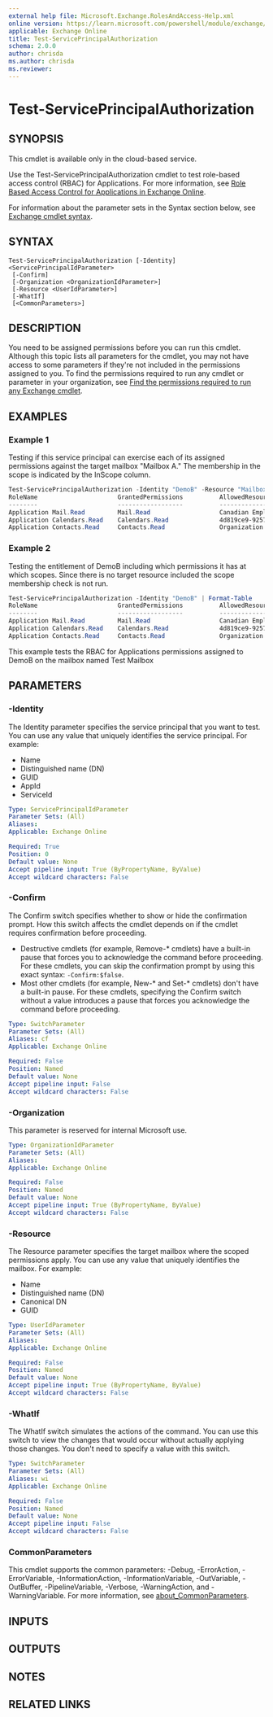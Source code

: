 ```yaml
---
external help file: Microsoft.Exchange.RolesAndAccess-Help.xml
online version: https://learn.microsoft.com/powershell/module/exchange/test-serviceprincipalauthorization
applicable: Exchange Online
title: Test-ServicePrincipalAuthorization
schema: 2.0.0
author: chrisda
ms.author: chrisda
ms.reviewer:
---
```


# Test-ServicePrincipalAuthorization

## SYNOPSIS
This cmdlet is available only in the cloud-based service.

Use the Test-ServicePrincipalAuthorization cmdlet to test role-based access control (RBAC) for Applications. For more information, see [Role Based Access Control for Applications in Exchange Online](https://learn.microsoft.com/Exchange/permissions-exo/application-rbac).

For information about the parameter sets in the Syntax section below, see [Exchange cmdlet syntax](https://learn.microsoft.com/powershell/exchange/exchange-cmdlet-syntax).

## SYNTAX

```
Test-ServicePrincipalAuthorization [-Identity] <ServicePrincipalIdParameter>
 [-Confirm]
 [-Organization <OrganizationIdParameter>]
 [-Resource <UserIdParameter>]
 [-WhatIf]
 [<CommonParameters>]
```

## DESCRIPTION
You need to be assigned permissions before you can run this cmdlet. Although this topic lists all parameters for the cmdlet, you may not have access to some parameters if they're not included in the permissions assigned to you. To find the permissions required to run any cmdlet or parameter in your organization, see [Find the permissions required to run any Exchange cmdlet](https://learn.microsoft.com/powershell/exchange/find-exchange-cmdlet-permissions).

## EXAMPLES

### Example 1
Testing if this service principal can exercise each of its assigned permissions against the target mailbox "Mailbox A." The membership in the scope is indicated by the InScope column. 
```powershell
Test-ServicePrincipalAuthorization -Identity "DemoB" -Resource "Mailbox A" | Format-Table
RoleName                      GrantedPermissions          AllowedResourceScope        ScopeType                 InScope 
--------                      ------------------          --------------------        ---------                 ------
Application Mail.Read         Mail.Read                   Canadian Employees           CustomRecipientScope     True 
Application Calendars.Read    Calendars.Read              4d819ce9-9257-44..           AdministrativeUnit       False 
Application Contacts.Read     Contacts.Read               Organization                 Organization             True 

```

### Example 2
Testing the entitlement of DemoB including which permissions it has at which scopes. Since there is no target resource included the scope membership check is not run. 
```powershell
Test-ServicePrincipalAuthorization -Identity "DemoB" | Format-Table
RoleName                      GrantedPermissions          AllowedResourceScope        ScopeType                 InScope 
--------                      ------------------          --------------------        ---------                 ------
Application Mail.Read         Mail.Read                   Canadian Employees           CustomRecipientScope     Not Run 
Application Calendars.Read    Calendars.Read              4d819ce9-9257-44..           AdministrativeUnit       Not Run  
Application Contacts.Read     Contacts.Read               Organization                 Organization             Not Run  
```

This example tests the RBAC for Applications permissions assigned to DemoB on the mailbox named Test Mailbox

## PARAMETERS

### -Identity
The Identity parameter specifies the service principal that you want to test. You can use any value that uniquely identifies the service principal. For example:

- Name
- Distinguished name (DN)
- GUID
- AppId
- ServiceId

```yaml
Type: ServicePrincipalIdParameter
Parameter Sets: (All)
Aliases:
Applicable: Exchange Online

Required: True
Position: 0
Default value: None
Accept pipeline input: True (ByPropertyName, ByValue)
Accept wildcard characters: False
```

### -Confirm
The Confirm switch specifies whether to show or hide the confirmation prompt. How this switch affects the cmdlet depends on if the cmdlet requires confirmation before proceeding.

- Destructive cmdlets (for example, Remove-\* cmdlets) have a built-in pause that forces you to acknowledge the command before proceeding. For these cmdlets, you can skip the confirmation prompt by using this exact syntax: `-Confirm:$false`.
- Most other cmdlets (for example, New-\* and Set-\* cmdlets) don't have a built-in pause. For these cmdlets, specifying the Confirm switch without a value introduces a pause that forces you acknowledge the command before proceeding.

```yaml
Type: SwitchParameter
Parameter Sets: (All)
Aliases: cf
Applicable: Exchange Online

Required: False
Position: Named
Default value: None
Accept pipeline input: False
Accept wildcard characters: False
```

### -Organization
This parameter is reserved for internal Microsoft use.

```yaml
Type: OrganizationIdParameter
Parameter Sets: (All)
Aliases:
Applicable: Exchange Online

Required: False
Position: Named
Default value: None
Accept pipeline input: True (ByPropertyName, ByValue)
Accept wildcard characters: False
```

### -Resource
The Resource parameter specifies the target mailbox where the scoped permissions apply. You can use any value that uniquely identifies the mailbox. For example:

- Name
- Distinguished name (DN)
- Canonical DN
- GUID

```yaml
Type: UserIdParameter
Parameter Sets: (All)
Aliases:
Applicable: Exchange Online

Required: False
Position: Named
Default value: None
Accept pipeline input: True (ByPropertyName, ByValue)
Accept wildcard characters: False
```

### -WhatIf
The WhatIf switch simulates the actions of the command. You can use this switch to view the changes that would occur without actually applying those changes. You don't need to specify a value with this switch.

```yaml
Type: SwitchParameter
Parameter Sets: (All)
Aliases: wi
Applicable: Exchange Online

Required: False
Position: Named
Default value: None
Accept pipeline input: False
Accept wildcard characters: False
```

### CommonParameters
This cmdlet supports the common parameters: -Debug, -ErrorAction, -ErrorVariable, -InformationAction, -InformationVariable, -OutVariable, -OutBuffer, -PipelineVariable, -Verbose, -WarningAction, and -WarningVariable. For more information, see [about_CommonParameters](https://go.microsoft.com/fwlink/p/?LinkID=113216).

## INPUTS

## OUTPUTS

## NOTES

## RELATED LINKS
